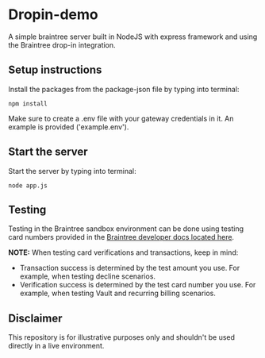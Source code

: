 # Dropin-demo
A simple braintree server built in NodeJS with express framework and using the Braintree drop-in integration.

## Setup instructions
Install the packages from the package-json file by typing into terminal:
```
npm install
```

Make sure to create a .env file with your gateway credentials in it. An example is provided ('example.env').

## Start the server
Start the server by typing into terminal:
```
node app.js
```

## Testing
Testing in the Braintree sandbox environment can be done using testing card numbers provided in the [Braintree developer docs located here](https://developer.paypal.com/braintree/docs/reference/general/testing/node#valid-card-numbers).

**NOTE:**
When testing card verifications and transactions, keep in mind:

- Transaction success is determined by the test amount you use. For example, when testing decline scenarios.
- Verification success is determined by the test card number you use. For example, when testing Vault and recurring billing scenarios.

## Disclaimer
This repository is for illustrative purposes only and shouldn't be used directly in a live environment.
